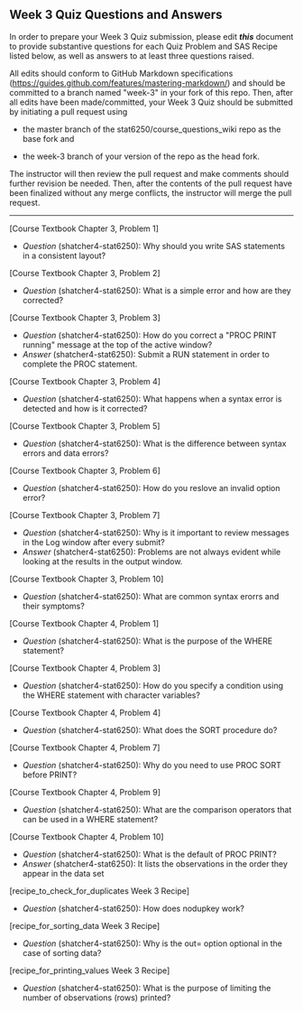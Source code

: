 
## Week 3 Quiz Questions and Answers

In order to prepare your Week 3 Quiz submission, please edit ***this*** document to provide substantive questions for each Quiz Problem and SAS Recipe listed below, as well as answers to at least three questions raised.

All edits should conform to GitHub Markdown specifications (https://guides.github.com/features/mastering-markdown/) and should be committed to a branch named "week-3" in your fork of this repo. Then, after all edits have been made/committed, your Week 3 Quiz should be submitted by initiating a pull request using

- the master branch of the stat6250/course_questions_wiki repo as the base fork and

- the week-3 branch of your version of the repo as the head fork.

The instructor will then review the pull request and make comments should further revision be needed. Then, after the contents of the pull request have been finalized without any merge conflicts, the instructor will merge the pull request.

********************************************************************************



[Course Textbook Chapter 3, Problem 1]
- *Question* (shatcher4-stat6250): Why should you write SAS statements in a consistent layout?


[Course Textbook Chapter 3, Problem 2]
- *Question* (shatcher4-stat6250): What is a simple error and how are they corrected?


[Course Textbook Chapter 3, Problem 3]
- *Question* (shatcher4-stat6250): How do you correct a "PROC PRINT running" message at the top of the active window?
- *Answer* (shatcher4-stat6250): Submit a RUN statement in order to complete the PROC statement.
 
[Course Textbook Chapter 3, Problem 4]
- *Question* (shatcher4-stat6250): What happens when a syntax error is detected and how is it corrected?


[Course Textbook Chapter 3, Problem 5]
- *Question* (shatcher4-stat6250): What is the difference between syntax errors and data errors?


[Course Textbook Chapter 3, Problem 6]
- *Question* (shatcher4-stat6250): How do you reslove an invalid option error?


[Course Textbook Chapter 3, Problem 7]
- *Question* (shatcher4-stat6250): Why is it important to review messages in the Log window after every submit?
- *Answer* (shatcher4-stat6250): Problems are not always evident while looking at the results in the output window.

[Course Textbook Chapter 3, Problem 10]
- *Question* (shatcher4-stat6250): What are common syntax erorrs and their symptoms?


[Course Textbook Chapter 4, Problem 1]
- *Question* (shatcher4-stat6250): What is the purpose of the WHERE statement?


[Course Textbook Chapter 4, Problem 3]
- *Question* (shatcher4-stat6250): How do you specify a condition using the WHERE statement with character variables?


[Course Textbook Chapter 4, Problem 4]
- *Question* (shatcher4-stat6250): What does the SORT procedure do?


[Course Textbook Chapter 4, Problem 7]
- *Question* (shatcher4-stat6250): Why do you need to use PROC SORT before PRINT?


[Course Textbook Chapter 4, Problem 9]
- *Question* (shatcher4-stat6250): What are the comparison operators that can be used in a WHERE statement?


[Course Textbook Chapter 4, Problem 10]
- *Question* (shatcher4-stat6250): What is the default of PROC PRINT?
- *Answer* (shatcher4-stat6250): It lists the observations in the order they appear in the data set


[recipe_to_check_for_duplicates Week 3 Recipe]
- *Question* (shatcher4-stat6250): How does nodupkey work?


[recipe_for_sorting_data Week 3 Recipe]
- *Question* (shatcher4-stat6250): Why is the out= option optional in the case of sorting data?


[recipe_for_printing_values Week 3 Recipe]
- *Question* (shatcher4-stat6250): What is the purpose of limiting the number of observations (rows) printed?

